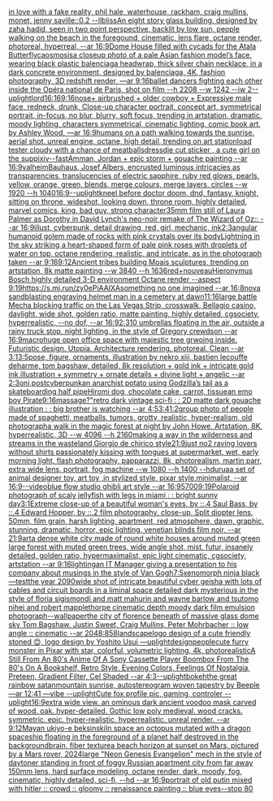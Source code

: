 [in love with a fake reality, phil hale, waterhouse, rackham, craig mullins,  monet, jenny saville::0.2 --ll](https://www.ebank.nz/aiartgenerator?category=in%20love%20with%20a%20fake%20reality%2C%20phil%20hale%2C%20waterhouse%2C%20rackham%2C%20craig%20mullins%2C%20%20monet%2C%20jenny%20saville%3A%3A0.2%20--ll)[bliss](https://www.ebank.nz/aiartgenerator?category=bliss)[An eight story glass building, designed by zaha hadid, seen in two point perspective,  backlit by low sun, people walking on the beach in the foregound, cinematic, lens flare, octane render, photoreal, hyperreal, --ar 16:9](https://www.ebank.nz/aiartgenerator?category=An%20eight%20story%20glass%20building%2C%20designed%20by%20zaha%20hadid%2C%20seen%20in%20two%20point%20perspective%2C%20%20backlit%20by%20low%20sun%2C%20people%20walking%20on%20the%20beach%20in%20the%20foregound%2C%20cinematic%2C%20lens%20flare%2C%20octane%20render%2C%20photoreal%2C%20hyperreal%2C%20--ar%2016%3A9)[Dome House filled with cycads for the Atala Butterfly](https://www.ebank.nz/aiartgenerator?category=Dome%20House%20filled%20with%20cycads%20for%20the%20Atala%20Butterfly)[caosmosis](https://www.ebank.nz/aiartgenerator?category=caosmosis)[a closeup photo of a pale Asian fashion model’s face, wearing black plastic balenciaga headwrap, thick silver chain necklace, in a dark concrete environment, designed by balenciaga, 4K, fashion photography, 3D redshift render, —ar 9:16](https://www.ebank.nz/aiartgenerator?category=a%20closeup%20photo%20of%20a%20pale%20Asian%20fashion%20model%E2%80%99s%20face%2C%20wearing%20black%20plastic%20balenciaga%20headwrap%2C%20thick%20silver%20chain%20necklace%2C%20in%20a%20dark%20concrete%20environment%2C%20designed%20by%20balenciaga%2C%204K%2C%20fashion%20photography%2C%203D%20redshift%20render%2C%20%E2%80%94ar%209%3A16)[ballet dancers fighting each other inside the Opéra national de Paris, shot on film --h 2208 --w 1242 --iw 2](https://www.ebank.nz/aiartgenerator?category=ballet%20dancers%20fighting%20each%20other%20inside%20the%20Op%C3%A9ra%20national%20de%20Paris%2C%20shot%20on%20film%20--h%202208%20--w%201242%20--iw%202)[--uplight](https://www.ebank.nz/aiartgenerator?category=--uplight)[lord](https://www.ebank.nz/aiartgenerator?category=lord)[16:16](https://www.ebank.nz/aiartgenerator?category=16%3A16)[9:16](https://www.ebank.nz/aiartgenerator?category=9%3A16)[nose+ airbrushed + older cowboy + Expressive male face, redneck, drunk, Close-up character portrait, concept art, symmetrical portrait, in-focus, no blur, blurry, soft focus, trending in artstation, dramatic, moody lighting, characters symmetrical, cinematic lighting, comic book art, by Ashley Wood, —ar 16:9](https://www.ebank.nz/aiartgenerator?category=nose%2B%20airbrushed%20%2B%20older%20cowboy%20%2B%20Expressive%20male%20face%2C%20redneck%2C%20drunk%2C%20Close-up%20character%20portrait%2C%20concept%20art%2C%20symmetrical%20portrait%2C%20in-focus%2C%20no%20blur%2C%20blurry%2C%20soft%20focus%2C%20trending%20in%20artstation%2C%20dramatic%2C%20moody%20lighting%2C%20characters%20symmetrical%2C%20cinematic%20lighting%2C%20comic%20book%20art%2C%20by%20Ashley%20Wood%2C%20%E2%80%94ar%2016%3A9)[humans on a path walking towards the sunrise. aerial shot. unreal engine, octane, high detail, trending on art station](https://www.ebank.nz/aiartgenerator?category=humans%20on%20a%20path%20walking%20towards%20the%20sunrise.%20aerial%20shot.%20unreal%20engine%2C%20octane%2C%20high%20detail%2C%20trending%20on%20art%20station)[load tester cloudy with a chance of meatballs](https://www.ebank.nz/aiartgenerator?category=load%20tester%20cloudy%20with%20a%20chance%20of%20meatballs)[dress](https://www.ebank.nz/aiartgenerator?category=dress)[die cut sticker , a cute girl on the sup](https://www.ebank.nz/aiartgenerator?category=die%20cut%20sticker%20%2C%20a%20cute%20girl%20on%20the%20sup)[pixiv](https://www.ebank.nz/aiartgenerator?category=pixiv)[--fast](https://www.ebank.nz/aiartgenerator?category=--fast)[Amman, Jordan + epic storm + gouache painting --ar 16:9](https://www.ebank.nz/aiartgenerator?category=Amman%2C%20Jordan%20%2B%20epic%20storm%20%2B%20gouache%20painting%20--ar%2016%3A9)[valheim](https://www.ebank.nz/aiartgenerator?category=valheim)[Bauhaus, Josef Albers, encrusted luminous intricacies as transparencies, translucencies of electric sapphire, ruby red glows, pearls, yellow, orange, green, blends, merge colours, merge layers, circles --w 1920 --h 1040](https://www.ebank.nz/aiartgenerator?category=Bauhaus%2C%20Josef%20Albers%2C%20encrusted%20luminous%20intricacies%20as%20transparencies%2C%20translucencies%20of%20electric%20sapphire%2C%20ruby%20red%20glows%2C%20pearls%2C%20yellow%2C%20orange%2C%20green%2C%20blends%2C%20merge%20colours%2C%20merge%20layers%2C%20circles%20--w%201920%20--h%201040)[16:9](https://www.ebank.nz/aiartgenerator?category=16%3A9)[--uplight](https://www.ebank.nz/aiartgenerator?category=--uplight)[kneel before doctor doom, dnd, fantasy, knight, sitting on throne, wideshot, looking down, throne room, highly detailed, marvel comics, king, bad guy, strong,](https://www.ebank.nz/aiartgenerator?category=kneel%20before%20doctor%20doom%2C%20dnd%2C%20fantasy%2C%20knight%2C%20sitting%20on%20throne%2C%20wideshot%2C%20looking%20down%2C%20throne%20room%2C%20highly%20detailed%2C%20marvel%20comics%2C%20king%2C%20bad%20guy%2C%20strong%2C)[character](https://www.ebank.nz/aiartgenerator?category=character)[35mm film still of Laura Palmer as Dorothy in David Lynch's neo-noir remake of The Wizard of Oz:: --ar 16:9](https://www.ebank.nz/aiartgenerator?category=35mm%20film%20still%20of%20Laura%20Palmer%20as%20Dorothy%20in%20David%20Lynch%27s%20neo-noir%20remake%20of%20The%20Wizard%20of%20Oz%3A%3A%20--ar%2016%3A9)[illust, cyberpunk, detail drawing, red, girl, mechanic, ink](https://www.ebank.nz/aiartgenerator?category=illust%2C%20cyberpunk%2C%20detail%20drawing%2C%20red%2C%20girl%2C%20mechanic%2C%20ink)[2:3](https://www.ebank.nz/aiartgenerator?category=2%3A3)[angular humanoid golem made of rocks with pink crystals over its body](https://www.ebank.nz/aiartgenerator?category=angular%20humanoid%20golem%20made%20of%20rocks%20with%20pink%20crystals%20over%20its%20body)[Lightning in the sky striking a heart-shaped form of pale pink roses with droplets of water on top, octane rendering, realistic, and intricate, as in the photograph taken --ar 9:16](https://www.ebank.nz/aiartgenerator?category=Lightning%20in%20the%20sky%20striking%20a%20heart-shaped%20form%20of%20pale%20pink%20roses%20with%20droplets%20of%20water%20on%20top%2C%20octane%20rendering%2C%20realistic%2C%20and%20intricate%2C%20as%20in%20the%20photograph%20taken%20--ar%209%3A16)[9:12](https://www.ebank.nz/aiartgenerator?category=9%3A12)[Ancient tribes building Moais sculptures, trending on artstation, 8k matte painting --w 3840 --h 1636](https://www.ebank.nz/aiartgenerator?category=Ancient%20tribes%20building%20Moais%20sculptures%2C%20trending%20on%20artstation%2C%208k%20matte%20painting%20--w%203840%20--h%201636)[red+](https://www.ebank.nz/aiartgenerator?category=red%2B)[nouveau](https://www.ebank.nz/aiartgenerator?category=nouveau)[Hieronymus Bosch highly detailed 3-D environment Octane render --aspect 9:19](https://www.ebank.nz/aiartgenerator?category=Hieronymus%20Bosch%20highly%20detailed%203-D%20environment%20Octane%20render%20--aspect%209%3A19)[<https://s.mj.run/zy0ePiAAIXA>](https://www.ebank.nz/aiartgenerator?category=%3Chttps%3A//s.mj.run/zy0ePiAAIXA%3E)[something no one imagined --ar 16:8](https://www.ebank.nz/aiartgenerator?category=something%20no%20one%20imagined%20--ar%2016%3A8)[nova sandblasting engraving helmet man in a cemetery at dawn](https://www.ebank.nz/aiartgenerator?category=nova%20sandblasting%20engraving%20helmet%20man%20in%20a%20cemetery%20at%20dawn)[11:16](https://www.ebank.nz/aiartgenerator?category=11%3A16)[large battle Mecha blocking traffic on the Las Vegas Strip, crosswalk, Bellagio casino, daylight, wide shot, golden ratio, matte painting, highly detailed, cgsociety, hyperrealistic, --no dof, --ar 16:9](https://www.ebank.nz/aiartgenerator?category=large%20battle%20Mecha%20blocking%20traffic%20on%20the%20Las%20Vegas%20Strip%2C%20crosswalk%2C%20Bellagio%20casino%2C%20daylight%2C%20wide%20shot%2C%20golden%20ratio%2C%20matte%20painting%2C%20highly%20detailed%2C%20cgsociety%2C%20hyperrealistic%2C%20--no%20dof%2C%20--ar%2016%3A9)[2:3](https://www.ebank.nz/aiartgenerator?category=2%3A3)[10 umbrellas floating in the air, outside a rainy truck stop, night lighting, in the style of Gregory crewdson --ar 16:9](https://www.ebank.nz/aiartgenerator?category=10%20umbrellas%20floating%20in%20the%20air%2C%20outside%20a%20rainy%20truck%20stop%2C%20night%20lighting%2C%20in%20the%20style%20of%20Gregory%20crewdson%20--ar%2016%3A9)[macro](https://www.ebank.nz/aiartgenerator?category=macro)[huge open office space with majestic tree grwoing inside. Futuristic design. Utopia. Architecture rendering. photoreal. Clean --ar 3:1](https://www.ebank.nz/aiartgenerator?category=huge%20open%20office%20space%20with%20majestic%20tree%20grwoing%20inside.%20Futuristic%20design.%20Utopia.%20Architecture%20rendering.%20photoreal.%20Clean%20--ar%203%3A1)[3:5](https://www.ebank.nz/aiartgenerator?category=3%3A5)[pose, figure, ornaments, illustration by nekro xiii, bastien lecouffe deharme, tom bagshaw, detailed, 8k resolution + gold ink + intricate gold ink illustration + symmetry + ornate details + divine light + angelic --ar 2:3](https://www.ebank.nz/aiartgenerator?category=pose%2C%20figure%2C%20ornaments%2C%20illustration%20by%20nekro%20xiii%2C%20bastien%20lecouffe%20deharme%2C%20tom%20bagshaw%2C%20detailed%2C%208k%20resolution%20%2B%20gold%20ink%20%2B%20intricate%20gold%20ink%20illustration%20%2B%20symmetry%20%2B%20ornate%20details%20%2B%20divine%20light%20%2B%20angelic%20--ar%202%3A3)[oni,postcyberpunk](https://www.ebank.nz/aiartgenerator?category=oni%2Cpostcyberpunk)[an anarchist potato using Godzilla’s tail as a skateboarding half pipe](https://www.ebank.nz/aiartgenerator?category=an%20anarchist%20potato%20using%20Godzilla%E2%80%99s%20tail%20as%20a%20skateboarding%20half%20pipe)[Hiromi dog, chocolate cake, carrot, tissue](https://www.ebank.nz/aiartgenerator?category=Hiromi%20dog%2C%20chocolate%20cake%2C%20carrot%2C%20tissue)[an emo boy Pirate](https://www.ebank.nz/aiartgenerator?category=an%20emo%20boy%20Pirate)[9:16](https://www.ebank.nz/aiartgenerator?category=9%3A16)[massage?"](https://www.ebank.nz/aiartgenerator?category=massage%3F%22)[retro dark vintage sci-fi : : 2D matte dark gouache illustration : : big brother is watching --ar 4:5](https://www.ebank.nz/aiartgenerator?category=retro%20dark%20vintage%20sci-fi%20%3A%20%3A%202D%20matte%20dark%20gouache%20illustration%20%3A%20%3A%20big%20brother%20is%20watching%20--ar%204%3A5)[3:4](https://www.ebank.nz/aiartgenerator?category=3%3A4)[1:2](https://www.ebank.nz/aiartgenerator?category=1%3A2)[group photo of people made of spaghetti, meatballs, tumors, grotty, realistic, hyper-realism, old photograph](https://www.ebank.nz/aiartgenerator?category=group%20photo%20of%20people%20made%20of%20spaghetti%2C%20meatballs%2C%20tumors%2C%20grotty%2C%20realistic%2C%20hyper-realism%2C%20old%20photograph)[a walk in the magic forest at night by John Howe, Artstation, 8K, hyperrealistic, 3D --w  4096 --h 2160](https://www.ebank.nz/aiartgenerator?category=a%20walk%20in%20the%20magic%20forest%20at%20night%20by%20John%20Howe%2C%20Artstation%2C%208K%2C%20hyperrealistic%2C%203D%20--w%20%204096%20--h%202160)[making a way in the wilderness and streams in the wasteland,Giorgio de chirico style](https://www.ebank.nz/aiartgenerator?category=making%20a%20way%20in%20the%20wilderness%20and%20streams%20in%20the%20wasteland%2CGiorgio%20de%20chirico%20style)[21:9](https://www.ebank.nz/aiartgenerator?category=21%3A9)[just no](https://www.ebank.nz/aiartgenerator?category=just%20no)[2 raving lovers without shirts passionately kissing with tongues at supermarket, wet, early morning light, flash photography, papparazzi, 8k, photorealism, martin parr, extra wide lens, portrait, fog machine --w 1080 --h 1400 --hd](https://www.ebank.nz/aiartgenerator?category=2%20raving%20lovers%20without%20shirts%20passionately%20kissing%20with%20tongues%20at%20supermarket%2C%20wet%2C%20early%20morning%20light%2C%20flash%20photography%2C%20papparazzi%2C%208k%2C%20photorealism%2C%20martin%20parr%2C%20extra%20wide%20lens%2C%20portrait%2C%20fog%20machine%20--w%201080%20--h%201400%20--hd)[urua](https://www.ebank.nz/aiartgenerator?category=urua)[a set of animal designer toy, art toy  ,in stylized style, pixar style,minimalist, --ar 16:9](https://www.ebank.nz/aiartgenerator?category=a%20set%20of%20animal%20designer%20toy%2C%20art%20toy%20%20%2Cin%20stylized%20style%2C%20pixar%20style%2Cminimalist%2C%20--ar%2016%3A9)[--video](https://www.ebank.nz/aiartgenerator?category=--video)[blue flow studio ghibli art style --ar 16:9](https://www.ebank.nz/aiartgenerator?category=blue%20flow%20studio%20ghibli%20art%20style%20--ar%2016%3A9)[5700](https://www.ebank.nz/aiartgenerator?category=5700)[9:19](https://www.ebank.nz/aiartgenerator?category=9%3A19)[Polaroid photograph of scaly jellyfish with legs in miami : : bright sunny day](https://www.ebank.nz/aiartgenerator?category=Polaroid%20photograph%20of%20scaly%20jellyfish%20with%20legs%20in%20miami%20%3A%20%3A%20bright%20sunny%20day)[3:1](https://www.ebank.nz/aiartgenerator?category=3%3A1)[Extreme close-up of a beautiful woman's eyes, by ::.4 Saul Bass, by ::.4 Edward Hopper, by ::.2 film photography, close-up, Split diopter lens, 50mm, film grain, harsh lighting, apartment, red atmosphere, dawn, graphic, stunning, dramatic, horror, epic lighting, venetian blinds film noir, --ar 21:9](https://www.ebank.nz/aiartgenerator?category=Extreme%20close-up%20of%20a%20beautiful%20woman%27s%20eyes%2C%20by%20%3A%3A.4%20Saul%20Bass%2C%20by%20%3A%3A.4%20Edward%20Hopper%2C%20by%20%3A%3A.2%20film%20photography%2C%20close-up%2C%20Split%20diopter%20lens%2C%2050mm%2C%20film%20grain%2C%20harsh%20lighting%2C%20apartment%2C%20red%20atmosphere%2C%20dawn%2C%20graphic%2C%20stunning%2C%20dramatic%2C%20horror%2C%20epic%20lighting%2C%20venetian%20blinds%20film%20noir%2C%20--ar%2021%3A9)[art](https://www.ebank.nz/aiartgenerator?category=art)[a dense white city made of round white houses around muted green large forest with muted green trees, wide angle shot, mist, futur, insanely detailed, golden ratio, hypermaximalist, epic light cinematic, cgsociety, artstation --ar 9:16](https://www.ebank.nz/aiartgenerator?category=a%20dense%20white%20city%20made%20of%20round%20white%20houses%20around%20muted%20green%20large%20forest%20with%20muted%20green%20trees%2C%20wide%20angle%20shot%2C%20mist%2C%20futur%2C%20insanely%20detailed%2C%20golden%20ratio%2C%20hypermaximalist%2C%20epic%20light%20cinematic%2C%20cgsociety%2C%20artstation%20--ar%209%3A16)[lighting](https://www.ebank.nz/aiartgenerator?category=lighting)[an IT Manager giving a presentation to his company about musings in the style of Van Gogh](https://www.ebank.nz/aiartgenerator?category=an%20IT%20Manager%20giving%20a%20presentation%20to%20his%20company%20about%20musings%20in%20the%20style%20of%20Van%20Gogh)[7:5](https://www.ebank.nz/aiartgenerator?category=7%3A5)[xenomorph ninja black](https://www.ebank.nz/aiartgenerator?category=xenomorph%20ninja%20black)[—test](https://www.ebank.nz/aiartgenerator?category=%E2%80%94test)[the year 2090](https://www.ebank.nz/aiartgenerator?category=the%20year%202090)[wide shot of intricate beautiful cyber geisha with lots of cables and circuit boards in a liminal space detailed dark mysterious in the style of floria sigismondi and matt mahurin and wayne barlow and tsutomo nihei and robert mapplethorpe cinematic depth moody dark film emulsion photograph](https://www.ebank.nz/aiartgenerator?category=wide%20shot%20of%20intricate%20beautiful%20cyber%20geisha%20with%20lots%20of%20cables%20and%20circuit%20boards%20in%20a%20liminal%20space%20detailed%20dark%20mysterious%20in%20the%20style%20of%20floria%20sigismondi%20and%20matt%20mahurin%20and%20wayne%20barlow%20and%20tsutomo%20nihei%20and%20robert%20mapplethorpe%20cinematic%20depth%20moody%20dark%20film%20emulsion%20photograph)[--wallpaper](https://www.ebank.nz/aiartgenerator?category=--wallpaper)[the city of florence beneath of massive glass dome sky Tom Bagshaw, Justin Sweet, Craig Mullins, Peter Mohrbacher :: low angle :: cinematic --ar 2048:858](https://www.ebank.nz/aiartgenerator?category=the%20city%20of%20florence%20beneath%20of%20massive%20glass%20dome%20sky%20Tom%20Bagshaw%2C%20Justin%20Sweet%2C%20Craig%20Mullins%2C%20Peter%20Mohrbacher%20%3A%3A%20low%20angle%20%3A%3A%20cinematic%20--ar%202048%3A858)[landscape](https://www.ebank.nz/aiartgenerator?category=landscape)[logo design of a cute friendly stoned 😊, logo design by Yoshito Usui —uplight](https://www.ebank.nz/aiartgenerator?category=logo%20design%20of%20a%20cute%20friendly%20stoned%20%F0%9F%98%8A%2C%20logo%20design%20by%20Yoshito%20Usui%20%E2%80%94uplight)[design](https://www.ebank.nz/aiartgenerator?category=design)[people](https://www.ebank.nz/aiartgenerator?category=people)[cute furry monster in Pixar with star, colorful, volumetric lighting, 4k, photorealistic](https://www.ebank.nz/aiartgenerator?category=cute%20furry%20monster%20in%20Pixar%20with%20star%2C%20colorful%2C%20volumetric%20lighting%2C%204k%2C%20photorealistic)[A Still From An 80's Anime Of A Sony Cassette Player Boombox From The 80's On A Bookshelf, Retro Style, Evening Colors, Feelings Of Nostalgia, Preteen, Gradient Filter, Cel Shaded --ar 4:3](https://www.ebank.nz/aiartgenerator?category=A%20Still%20From%20An%2080%27s%20Anime%20Of%20A%20Sony%20Cassette%20Player%20Boombox%20From%20The%2080%27s%20On%20A%20Bookshelf%2C%20Retro%20Style%2C%20Evening%20Colors%2C%20Feelings%20Of%20Nostalgia%2C%20Preteen%2C%20Gradient%20Filter%2C%20Cel%20Shaded%20--ar%204%3A3)[--uplight](https://www.ebank.nz/aiartgenerator?category=--uplight)[bokeh](https://www.ebank.nz/aiartgenerator?category=bokeh)[the great rainbow satan](https://www.ebank.nz/aiartgenerator?category=the%20great%20rainbow%20satan)[mountain sunrise, autostereogram woven tapestry by Beeple —ar 12:41 —vibe --uplight](https://www.ebank.nz/aiartgenerator?category=mountain%20sunrise%2C%20autostereogram%20woven%20tapestry%20by%20Beeple%20%E2%80%94ar%2012%3A41%20%E2%80%94vibe%20--uplight)[Cute fox profile pic, gaming, controler --uplight](https://www.ebank.nz/aiartgenerator?category=Cute%20fox%20profile%20pic%2C%20gaming%2C%20controler%20--uplight)[16:9](https://www.ebank.nz/aiartgenerator?category=16%3A9)[extra wide view. an ominous dark ancient voodoo mask carved of wood. oak. hyper-detailed. Gothic low poly medieval. wood cracks. symmetric. epic. hyper-realistic. hyperrealistic. unreal render. --ar 9:12](https://www.ebank.nz/aiartgenerator?category=extra%20wide%20view.%20an%20ominous%20dark%20ancient%20voodoo%20mask%20carved%20of%20wood.%20oak.%20hyper-detailed.%20Gothic%20low%20poly%20medieval.%20wood%20cracks.%20symmetric.%20epic.%20hyper-realistic.%20hyperrealistic.%20unreal%20render.%20--ar%209%3A12)[Mayan ukiyo-e beksinski](https://www.ebank.nz/aiartgenerator?category=Mayan%20ukiyo-e%20beksinski)[In space an octopus mutated with a dragon spaceship floating in the foreground of a planet half destroyed in the background](https://www.ebank.nz/aiartgenerator?category=In%20space%20an%20octopus%20mutated%20with%20a%20dragon%20spaceship%20floating%20in%20the%20foreground%20of%20a%20planet%20half%20destroyed%20in%20the%20background)[brain, fiber texture](https://www.ebank.nz/aiartgenerator?category=brain%2C%20fiber%20texture)[a beach horizon at sunset on Mars, pictured by a Mars rover, 2024](https://www.ebank.nz/aiartgenerator?category=a%20beach%20horizon%20at%20sunset%20on%20Mars%2C%20pictured%20by%20a%20Mars%20rover%2C%202024)[large "Neon Genesis Evangelion" mech in the style of daytoner standing in front of foggy Russian apartment city from far away 150mm lens, hard surface modeling, octane render, dark, moody, fog, cinematic, highly detailed, sci-fi, --hd --ar 16:9](https://www.ebank.nz/aiartgenerator?category=large%20%22Neon%20Genesis%20Evangelion%22%20mech%20in%20the%20style%20of%20daytoner%20standing%20in%20front%20of%20foggy%20Russian%20apartment%20city%20from%20far%20away%20150mm%20lens%2C%20hard%20surface%20modeling%2C%20octane%20render%2C%20dark%2C%20moody%2C%20fog%2C%20cinematic%2C%20highly%20detailed%2C%20sci-fi%2C%20--hd%20--ar%2016%3A9)[portrait of old putin mixed with hitler :: crowd :: gloomy :: renaissance painting :: blue eyes--stop 80](https://www.ebank.nz/aiartgenerator?category=portrait%20of%20old%20putin%20mixed%20with%20hitler%20%3A%3A%20crowd%20%3A%3A%20gloomy%20%3A%3A%20renaissance%20painting%20%3A%3A%20blue%20eyes--stop%2080)